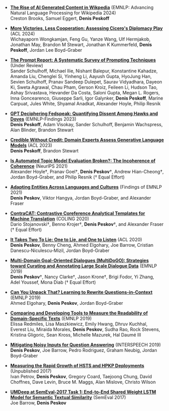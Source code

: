 -  [**The Rise of AI Generated Content in Wikpedia**](https://aclanthology.org/2024.wikinlp-1.12.pdf) (EMNLP: Advancing Natural Language Processing for Wikipedia 2024) <br /> Creston Brooks, Samuel Eggert, **Denis Peskoff** 

-  [**More Victories, Less Cooperation: Assessing Cicero's Diplomacy Play**](https://aclanthology.org/2024.acl-long.672.pdf) (ACL 2024) <br />Wichayaporn Wongkamjan, Feng Gu, Yanze Wang, Ulf Hermjakob, Jonathan May, Brandon M Stewart, Jonathan K Kummerfeld, **Denis Peskoff**, Jordan Lee Boyd-Graber

-  [**The Prompt Report: A Systematic Survey of Prompting Techniques**](https://arxiv.org/abs/2406.06608) (Under Review) <br />Sander Schulhoff, Michael Ilie, Nishant Balepur, Konstantine Kahadze, Amanda Liu, Chenglei Si, Yinheng Li, Aayush Gupta, HyoJung Han, Sevien Schulhoff, Pranav Sandeep Dulepet, Saurav Vidyadhara, Dayeon Ki, Sweta Agrawal, Chau Pham, Gerson Kroiz, Feileen Li, Hudson Tao, Ashay Srivastava, Hevander Da Costa, Saloni Gupta, Megan L. Rogers, Inna Goncearenco, Giuseppe Sarli, Igor Galynker, **Denis Peskoff**, Marine Carpuat, Jules White, Shyamal Anadkat, Alexander Hoyle, Philip Resnik

-  [**GPT Deciphering Fedspeak: Quantifying Dissent Among Hawks and Doves**](https://aclanthology.org/2023.findings-emnlp.434.pdf) (EMNLP-Findings 2023) <br />  **Denis Peskoff**, Adam Visokay, Sander Schulhoff, Benjamin Wachspress, Alan Blinder, Brandon Stewart
 
-  [**Credible Without Credit: Domain Experts Assess Generative Language Models**](https://aclanthology.org/2023.acl-short.37.pdf) (ACL 2023) <br />  **Denis Peskoff**, Brandon Stewart
 
-  [**Is Automated Topic Model Evaluation Broken?: The Incoherence of Coherence**](https://arxiv.org/abs/2107.02173) (NeurIPS 2021) <br />  Alexander Hoyle†, Pranav Goel†, **Denis Peskov**†, Andrew Hian-Cheong†, Jordan Boyd-Graber, and Philip Resnik († Equal Effort)

-  [**Adapting Entities Across Languages and Cultures**](http://users.umiacs.umd.edu/~jbg//docs/2021_emnlp_adaptation.pdf) (Findings of EMNLP 2021) <br />  **Denis Peskov**, Viktor Hangya, Jordan Boyd-Graber, and Alexander Fraser

-  [**ContraCAT: Contrastive Coreference Analytical Templates for Machine Translation**](http://cistern.cis.lmu.de/contracat/) (COLING 2020) <br /> Dario Stojanovski†, Benno Krojer†, **Denis Peskov**†, and Alexander Fraser († Equal Effort)

-  [**It Takes Two To Lie: One to Lie, and One to Listen**](https://go.umd.edu/diplomacy_data) (ACL 2020) <br /> **Denis Peskov**, Benny Cheng, Ahmed Elgohary, Joe Barrow, Cristian Danescu-Niculescu-Mizil, Jordan Boyd-Graber

-  [**Multi-Domain Goal-Oriented Dialogues (MultiDoGO): Strategies toward Curating and Annotating Large Scale Dialogue Data**](https://www.aclweb.org/anthology/D19-1460.pdf) (EMNLP 2019) <br />
**Denis Peskov**†, Nancy Clarke†, Jason Krone†, Brigi Fodor, Yi Zhang, Adel Youssef, Mona Diab († Equal Effort)


- [**Can You Unpack That? Learning to Rewrite Questions-in-Context**](https://www.aclweb.org/anthology/D19-1605.pdf) (EMNLP 2019) <br /> 
 Ahmed Elgohary, **Denis Peskov**, Jordan Boyd-Graber


- [**Comparing and Developing Tools to Measure the Readability of Domain-Specific Texts**](https://www.aclweb.org/anthology/D19-1489.pdf) (EMNLP 2019) <br /> 
  Elissa Redmiles, Lisa Maszkiewicz, Emily Hwang, Dhruv Kuchhal, Everest Liu, Miraida Morales, **Denis Peskov**, Sudha Rao, Rock Stevens, Kristina Gligoric, Sean Kross, Michelle Mazurek, Hal Daumé III 


- [**Mitigating Noisy Inputs for Question Answering**](http://users.umiacs.umd.edu/~jbg/docs/2019_interspeech_asr) (INTERSPEECH 2019) <br />
  **Denis Peskov**, Joe Barrow, Pedro Rodriguez, Graham Neubig, Jordan Boyd-Graber
  
  
- [**Measuring the Rapid Growth of HSTS and HPKP Deployments**](https://pdfs.semanticscholar.org/253d/a72dc6597e1ea4752008a28fd89b66866190.pdf) (Unpublished 2017) <br />
Ivan Petrov, **Denis Peskov**, Gregory Coard, Taejoong Chung, David Choffnes, Dave Levin, Bruce M. Maggs, Alan Mislove, Christo Wilson
  
  
- [**UMDeep at SemEval-2017 Task 1: End-to-End Shared Weight LSTM Model for Semantic Textual Similarity**](https://www.aclweb.org/anthology/S17-2026.pdf) (SemEval 2017)<br />
  Joe Barrow, **Denis Peskov**
